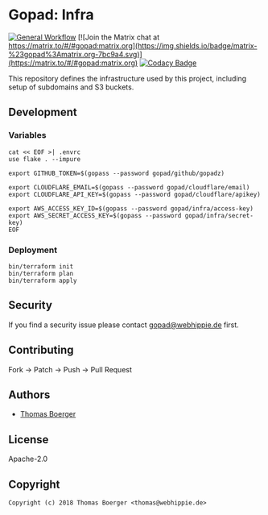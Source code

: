 # Gopad: Infra

[![General Workflow](https://github.com/gopad/gopad-infra/actions/workflows/general.yml/badge.svg)](https://github.com/gopad/gopad-infra/actions/workflows/general.yml) [![Join the Matrix chat at https://matrix.to/#/#gopad:matrix.org](https://img.shields.io/badge/matrix-%23gopad%3Amatrix.org-7bc9a4.svg)](https://matrix.to/#/#gopad:matrix.org) [![Codacy Badge](https://app.codacy.com/project/badge/Grade/9ee290b4ea2a418a9ea320e3564ac94f)](https://app.codacy.com/gh/gopad/gopad-infra/dashboard?utm_source=gh&utm_medium=referral&utm_content=&utm_campaign=Badge_grade)

This repository defines the infrastructure used by this project, including setup
of subdomains and S3 buckets.

## Development

### Variables

```console
cat << EOF >| .envrc
use flake . --impure

export GITHUB_TOKEN=$(gopass --password gopad/github/gopadz)

export CLOUDFLARE_EMAIL=$(gopass --password gopad/cloudflare/email)
export CLOUDFLARE_API_KEY=$(gopass --password gopad/cloudflare/apikey)

export AWS_ACCESS_KEY_ID=$(gopass --password gopad/infra/access-key)
export AWS_SECRET_ACCESS_KEY=$(gopass --password gopad/infra/secret-key)
EOF
```

### Deployment

```console
bin/terraform init
bin/terraform plan
bin/terraform apply
```

## Security

If you find a security issue please contact
[gopad@webhippie.de](mailto:gopad@webhippie.de) first.

## Contributing

Fork -> Patch -> Push -> Pull Request

## Authors

-   [Thomas Boerger](https://github.com/tboerger)

## License

Apache-2.0

## Copyright

```console
Copyright (c) 2018 Thomas Boerger <thomas@webhippie.de>
```
